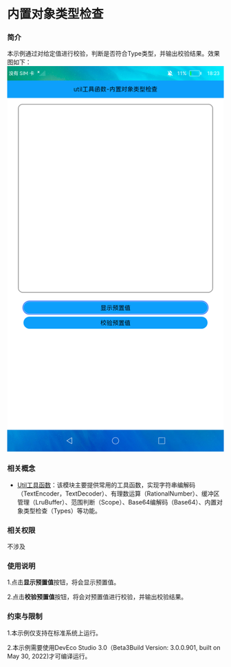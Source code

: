 # 内置对象类型检查

### 简介

本示例通过对给定值进行校验，判断是否符合Type类型，并输出校验结果。效果图如下：
![](screenshots/devices/main.png)

### 相关概念

- [Util工具函数](https://gitee.com/openharmony/docs/blob/master/zh-cn/application-dev/reference/apis/js-apis-util.md)：该模块主要提供常用的工具函数，实现字符串编解码（TextEncoder，TextDecoder）、有理数运算（RationalNumber）、缓冲区管理（LruBuffer）、范围判断（Scope）、Base64编解码（Base64）、内置对象类型检查（Types）等功能。

### 相关权限

不涉及


### 使用说明

1.点击**显示预置值**按钮，将会显示预置值。

2.点击**校验预置值**按钮，将会对预置值进行校验，并输出校验结果。

### 约束与限制

1.本示例仅支持在标准系统上运行。

2.本示例需要使用DevEco Studio 3.0（Beta3Build Version: 3.0.0.901, built on May 30, 2022)才可编译运行。